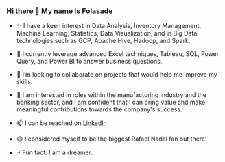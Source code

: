 ### Hi there 👋 My name is Folasade

- ✨ I have a keen interest in Data Analysis, Inventory Management, Machine Learning, Statistics, Data Visualization, and in Big Data technologies such as GCP, Apache Hive, Hadoop, and Spark.

- 🔭 I currently leverage advanced Excel techniques, Tableau, SQL, Power Query, and Power BI to answer business questions.

- 👯 I’m looking to collaborate on projects that would help me improve my skills.

- 🤔 I am interested in roles within the manufacturing industry and the banking sector, and I am confident that I can bring value and make meaningful contributions towards the company's success.

- 📫 I can be reached on [LinkedIn](https://www.linkedin.com/in/folasade-theresa-ojo-39769313b/) 

- 😄 I considered myself to be the biggest Rafael Nadal fan out there!

- ⚡ Fun fact: I am a dreamer.

